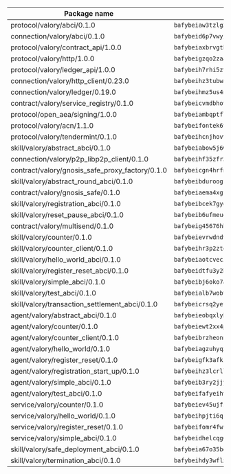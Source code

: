 | Package name                                                  | Package hash                                                  |
| ------------------------------------------------------------- | ------------------------------------------------------------- |
| protocol/valory/abci/0.1.0                                    | `bafybeiaw3tzlg3rkvnn5fcufblktmfwngmxugn4yo7pyjp76zz6aqtqcay` |
| connection/valory/abci/0.1.0                                  | `bafybeid6p7vwyikn7sntlpc36vymotldfgonjbk3qa5gfacxxamybhmpvy` |
| protocol/valory/contract_api/1.0.0                            | `bafybeiaxbrvgtbdrh4lslskuxyp4awyr4whcx3nqq5yrr6vimzsxg5dy64` |
| protocol/valory/http/1.0.0                                    | `bafybeigzqo2zaakcjtzzsm6dh4x73v72xg6ctk6muyp5uq5ueb7y34fbxy` |
| protocol/valory/ledger_api/1.0.0                              | `bafybeih7rhi5zvfvwakx5ifgxsz2cfipeecsh7bm3gnudjxtvhrygpcftq` |
| connection/valory/http_client/0.23.0                          | `bafybeihz3tubwado7j3wlivndzzuj3c6fdsp4ra5r3nqixn3ufawzo3wii` |
| connection/valory/ledger/0.19.0                               | `bafybeihmz5us4ntmzvgikpkx4tththrl7zvou4uiebvletdeliidiuhi6m` |
| contract/valory/service_registry/0.1.0                        | `bafybeicvmdbhovr247vvunz5rer7sai74jxxavfwxyundiq3ebfxc2pvya` |
| protocol/open_aea/signing/1.0.0                               | `bafybeiambqptflge33eemdhis2whik67hjplfnqwieoa6wblzlaf7vuo44` |
| protocol/valory/acn/1.1.0                                     | `bafybeifontek6tvaecatoauiule3j3id6xoktpjubvuqi3h2jkzqg7zh7a` |
| protocol/valory/tendermint/0.1.0                              | `bafybeihcnjhovvyyfbkuw5sjyfx2lfd4soeocfqzxz54g67333m6nk5gxq` |
| skill/valory/abstract_abci/0.1.0                              | `bafybeiabow5j6wc63szukedutrx6bia2agnju62avxsbhqkhchcwwpvu5i` |
| connection/valory/p2p_libp2p_client/0.1.0                     | `bafybeihf35zfr35qsvfte4vbi7njvuzfx4httysw7owmlux53gvxh2or54` |
| contract/valory/gnosis_safe_proxy_factory/0.1.0               | `bafybeicgn4hrfnjqqrpq2yjyuifpp24liwijsnvwzkfl7wdixlfmqgqesy` |
| skill/valory/abstract_round_abci/0.1.0                        | `bafybeibduroogfrs2v2hn3qnwquzmsigs3ymt5j5v5hlzbfup6zcn3whxi` |
| contract/valory/gnosis_safe/0.1.0                             | `bafybeiaema4xgfolq3nx26zu4o3kafro4aubmsjfwvzi5tfbp3fwg4cmoa` |
| skill/valory/registration_abci/0.1.0                          | `bafybeibcek7gyq6blh2m4wplvzgwlgghohaxb3pnnuhfiyc7cpx5k7jgru` |
| skill/valory/reset_pause_abci/0.1.0                           | `bafybeib6ufmeuqxxyp66fmzchsapauftsoet277wk7wscqfhraktbkp46i` |
| contract/valory/multisend/0.1.0                               | `bafybeig45676hbh4c3p3mujrrskxgxww4cxdyyginlg5rmmav6orv4gtya` |
| skill/valory/counter/0.1.0                                    | `bafybeievrwdndvczmjyetfa6sag5rwy5texjvfdf3ul25ze2s5i3h3bx2q` |
| skill/valory/counter_client/0.1.0                             | `bafybeihr3p2ztqpbgzuo4xi7gwq4hjcc3khibirritnxkajaugshlzxjke` |
| skill/valory/hello_world_abci/0.1.0                           | `bafybeiaotcvecipmdzhw3o2vzncc76abjc6edgwbujwnniu6lhfejobgoy` |
| skill/valory/register_reset_abci/0.1.0                        | `bafybeidtfu3y2hya6zfwkbkxjeogoxhnfsfmycfjlryd3xoofmampj2rny` |
| skill/valory/simple_abci/0.1.0                                | `bafybeibj6oko7a7ykklsmcr4uvdygtlkhx5nczhdnnd4eidcbxmupfginu` |
| skill/valory/test_abci/0.1.0                                  | `bafybeialb7wobtch6lkg6gstua7iepww2o5i5hdnr3yk7cvlhkvdi4iy2i` |
| skill/valory/transaction_settlement_abci/0.1.0                | `bafybeicrsq2yefkiqvpdbc6igipqz3kpimyhdt5p7nsvvgw54f42aen2vi` |
| agent/valory/abstract_abci/0.1.0                              | `bafybeieobqxlybgjjwl6w6d4rph2ugfpi5j4ijkzkqzn42746nqvj5o7wu` |
| agent/valory/counter/0.1.0                                    | `bafybeiewt2xx4ptqy5osnumekbu26uvv34cmzvmdirjt3wreucjt5ebtgy` |
| agent/valory/counter_client/0.1.0                             | `bafybeibrzheonnpbkihtov7e45yhs5azgo57k5ogxnykucpyv6sprufb7m` |
| agent/valory/hello_world/0.1.0                                | `bafybeiagzuhyqx46fn5f44x2yl7vicu74n5ma54jfff2tdpqik6qxc6rry` |
| agent/valory/register_reset/0.1.0                             | `bafybeigfk3afkro76hsnvq7ibfj4ddypzuxleo5kfyrijvh2es6ki25z2e` |
| agent/valory/registration_start_up/0.1.0                      | `bafybeihz3lcrllubjx72l7kcmjcdplidy7urvdwg2xz7vazdyqmep4ifsi` |
| agent/valory/simple_abci/0.1.0                                | `bafybeib3ry2jjyfqkd3t7nxgvn5k5eruwmynvnorc3vxw2whyaecpcc66y` |
| agent/valory/test_abci/0.1.0                                  | `bafybeifafyeihvdf6rt5ip3svbrzdqmuf63bui6wbtideb3x6avuuvavwy` |
| service/valory/counter/0.1.0                                  | `bafybeiev45ujfstey5mztqmvn2ttjfbsqdxbpjjhqfzqrhonjbo725twua` |
| service/valory/hello_world/0.1.0                              | `bafybeihpjti6qs67kaby5tf3uionhbjhoc2geb5pbia4houinnfegt2ei4` |
| service/valory/register_reset/0.1.0                           | `bafybeifomr4fwsvfpkby2kga3bpkyo2enlgmf7cxal2ghltpu5chyt3fnu` |
| service/valory/simple_abci/0.1.0                              | `bafybeidhelcqg6hq4awz3a2nwklqausmylrah2mp7ofqvkzenn5fogayli` |
| skill/valory/safe_deployment_abci/0.1.0                       | `bafybeia67o35bdmi2bdkkk3h3iqkk5ojk5wrywev6cdbcntvsn2dsy3wtu` |
| skill/valory/termination_abci/0.1.0                           | `bafybeihdy3wflxpoxcmp3hts4rdmfpox56exbejar672fekwapqlike6xy` |

